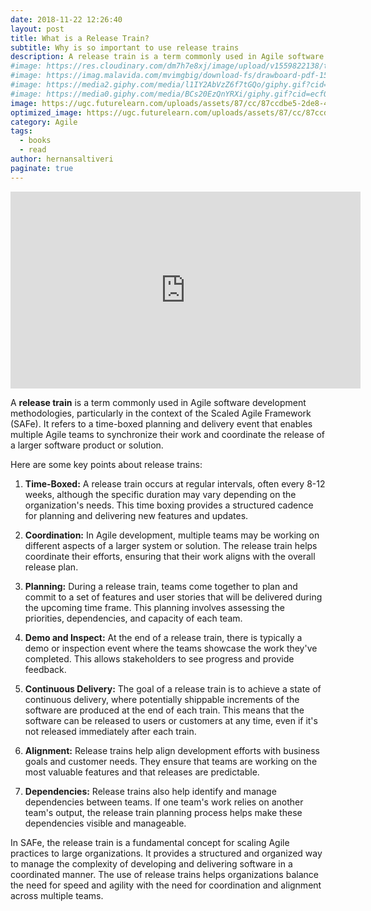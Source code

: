 ```yaml
---
date: 2018-11-22 12:26:40
layout: post
title: What is a Release Train?
subtitle: Why is so important to use release trains 
description: A release train is a term commonly used in Agile software development methodologies, particularly in the context of the Scaled Agile Framework (SAFe). ...
#image: https://res.cloudinary.com/dm7h7e8xj/image/upload/v1559822138/theme9_v273a9.jpg
#image: https://imag.malavida.com/mvimgbig/download-fs/drawboard-pdf-15322-5.jpg
#image: https://media2.giphy.com/media/l1IY2AbVzZ6f7tGQo/giphy.gif?cid=ecf05e47c46f4c993306fa86540461d15f358257b387d43f&rid=giphy.gif
#image: https://media0.giphy.com/media/BCs20EzQnYRXi/giphy.gif?cid=ecf05e47f232b1b79d83818de57145545e1c0893e38473eb&rid=giphy.gif
image: https://ugc.futurelearn.com/uploads/assets/87/cc/87ccdbe5-2de8-4e93-9691-6fea5049f448.png
optimized_image: https://ugc.futurelearn.com/uploads/assets/87/cc/87ccdbe5-2de8-4e93-9691-6fea5049f448.png
category: Agile
tags:
  - books
  - read
author: hernansaltiveri
paginate: true
---
```


<iframe width="560" height="315" src="https://www.youtube.com/embed/aW2m-BtCJyE?si=afThLiFKIhcDXkUh" title="YouTube video player" frameborder="0" allow="accelerometer; autoplay; clipboard-write; encrypted-media; gyroscope; picture-in-picture; web-share" allowfullscreen></iframe>

A **release train** is a term commonly used in Agile software development methodologies, particularly in the context of the Scaled Agile Framework (SAFe). It refers to a time-boxed planning and delivery event that enables multiple Agile teams to synchronize their work and coordinate the release of a larger software product or solution.

Here are some key points about release trains:

1. **Time-Boxed:** A release train occurs at regular intervals, often every 8-12 weeks, although the specific duration may vary depending on the organization's needs. This time boxing provides a structured cadence for planning and delivering new features and updates.

2. **Coordination:** In Agile development, multiple teams may be working on different aspects of a larger system or solution. The release train helps coordinate their efforts, ensuring that their work aligns with the overall release plan.

3. **Planning:** During a release train, teams come together to plan and commit to a set of features and user stories that will be delivered during the upcoming time frame. This planning involves assessing the priorities, dependencies, and capacity of each team.

4. **Demo and Inspect:** At the end of a release train, there is typically a demo or inspection event where the teams showcase the work they've completed. This allows stakeholders to see progress and provide feedback.

5. **Continuous Delivery:** The goal of a release train is to achieve a state of continuous delivery, where potentially shippable increments of the software are produced at the end of each train. This means that the software can be released to users or customers at any time, even if it's not released immediately after each train.

6. **Alignment:** Release trains help align development efforts with business goals and customer needs. They ensure that teams are working on the most valuable features and that releases are predictable.

7. **Dependencies:** Release trains also help identify and manage dependencies between teams. If one team's work relies on another team's output, the release train planning process helps make these dependencies visible and manageable.

In SAFe, the release train is a fundamental concept for scaling Agile practices to large organizations. It provides a structured and organized way to manage the complexity of developing and delivering software in a coordinated manner. The use of release trains helps organizations balance the need for speed and agility with the need for coordination and alignment across multiple teams.
